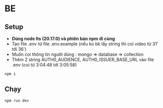 # BE

## Setup

- **Dùng node lts (20.17.0) và phiên bản npm đi cùng**
- Tạo file .env từ file .env.example (nếu ko bk lấy string thì coi video từ 31' tới 36')
- Muốn coi thông tin người dùng : mongo => database => collection
- Thêm 2 string AUTH0_AUDIENCE, AUTH0_ISSUER_BASE_URL vào file .env (coi từ 3:04:48 tới 3:05:58)
```bash
npm i
```

## Chạy

```bash
npm run dev
```
